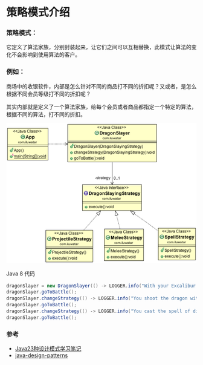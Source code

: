 # 策略模式介绍

### 策略模式：

它定义了算法家族，分别封装起来，让它们之间可以互相替换，此模式让算法的变化不会影响到使用算法的客户。

### 例如：

商场中的收银软件，内部是怎么针对不同的商品打不同的折扣呢？又或者，是怎么根据不同会员等级打不同的折扣呢？

其实内部就是定义了一个算法家族，给每个会员或者商品都指定一个特定的算法，根据不同的算法，打不同的折扣。

![alt text](./etc/strategy_1.png "Strategy")

Java 8 代码

```java
dragonSlayer = new DragonSlayer(() -> LOGGER.info("With your Excalibur you severe the dragon's head!"));
dragonSlayer.goToBattle();
dragonSlayer.changeStrategy(() -> LOGGER.info("You shoot the dragon with the magical crossbow and it falls dead on the ground!"));
dragonSlayer.goToBattle();
dragonSlayer.changeStrategy(() -> LOGGER.info("You cast the spell of disintegration and the dragon vaporizes in a pile of dust!"));
dragonSlayer.goToBattle();
```

### 参考

* [Java23种设计模式学习笔记](https://www.cnblogs.com/cxxjohnson/p/6403835.html)
* [java-design-patterns](https://github.com/iluwatar/java-design-patterns)
